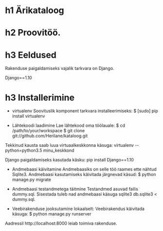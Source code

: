 # h1 Ärikataloog
# h2 Proovitöö.

# h3 Eeldused
Rakenduse paigaldamiseks vajalik tarkvara on Django.

Django==1.10

# h3 Installerimine

* virtualenv
Soovituslik komponent tarkvara installeerimiseks: 
$ [sudo] pip install virtualenv

* Lähtekoodi laadimine
Lae lähtekood oma töölauale:
$ cd /path/to/your/workspace
$ git clone git://github.com/Herilane/kataloog.git

Tekkinud kausta saab luua virtuaalkeskkonna käsuga:
virtualenv --python=python3.5 minu_keskkond

Django paigaldamiseks kasutada käsku:
pip install Django==1.10 

* Andmebaasi käivitamine
Andmebaasiks on selle töö raames ette nähtud Sqlite3. Andmebaasi kasutamiseks käivitada järgnevad käsud:
$ python manage.py migrate

* Andmebaasi testandmetega täitmine
Testandmed asuvad failis dummy.sql. Sisestada tuleb nad andmebaasi käsuga sqlite3 db.sqlite3 < dummy.sql.

* Veebirakenduse jooksutamine lokaalselt:
Veebirakendus käivitada käsuga:
$ python manage.py runserver

Aadressil http://localhost:8000 leiab toimiva rakenduse.
